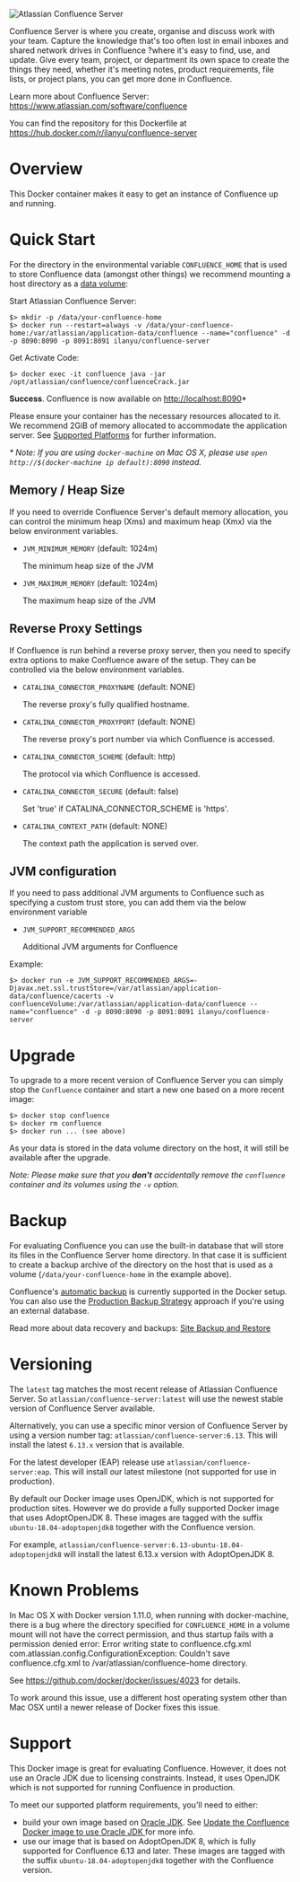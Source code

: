 ![Atlassian Confluence Server](https://www.atlassian.com/dam/wac/legacy/confluence_logo_landing.png)
 
Confluence Server is where you create, organise and discuss work with your team. Capture the knowledge that's too often lost in email inboxes and shared network drives in Confluence ?where it's easy to find, use, and update. Give every team, project, or department its own space to create the things they need, whether it's meeting notes, product requirements, file lists, or project plans, you can get more done in Confluence.
 
Learn more about Confluence Server: <https://www.atlassian.com/software/confluence>

You can find the repository for this Dockerfile at <https://hub.docker.com/r/ilanyu/confluence-server>
 
# Overview
 
This Docker container makes it easy to get an instance of Confluence up and running.
 
# Quick Start
 
For the directory in the environmental variable `CONFLUENCE_HOME` that is used to store Confluence data
(amongst other things) we recommend mounting a host directory as a [data volume](https://docs.docker.com/userguide/dockervolumes/#mount-a-host-directory-as-a-data-volume):
 
Start Atlassian Confluence Server:
 
    $> mkdir -p /data/your-confluence-home
	$> docker run --restart=always -v /data/your-confluence-home:/var/atlassian/application-data/confluence --name="confluence" -d -p 8090:8090 -p 8091:8091 ilanyu/confluence-server

Get Activate Code:

	$> docker exec -it confluence java -jar /opt/atlassian/confluence/confluenceCrack.jar
 

**Success**. Confluence is now available on [http://localhost:8090](http://localhost:8090)*
 
Please ensure your container has the necessary resources allocated to it.
We recommend 2GiB of memory allocated to accommodate the application server.
See [Supported Platforms](https://confluence.atlassian.com/display/DOC/Supported+platforms) for further information.
     
 
_* Note: If you are using `docker-machine` on Mac OS X, please use `open http://$(docker-machine ip default):8090` instead._
 
## Memory / Heap Size

If you need to override Confluence Server's default memory allocation, you can control the minimum heap (Xms) and maximum heap (Xmx) via the below environment variables.

* `JVM_MINIMUM_MEMORY` (default: 1024m)

   The minimum heap size of the JVM

* `JVM_MAXIMUM_MEMORY` (default: 1024m)

   The maximum heap size of the JVM

## Reverse Proxy Settings

If Confluence is run behind a reverse proxy server, then you need to specify extra options to make Confluence aware of the setup. They can be controlled via the below environment variables.

* `CATALINA_CONNECTOR_PROXYNAME` (default: NONE)

   The reverse proxy's fully qualified hostname.

* `CATALINA_CONNECTOR_PROXYPORT` (default: NONE)

   The reverse proxy's port number via which Confluence is accessed.

* `CATALINA_CONNECTOR_SCHEME` (default: http)

   The protocol via which Confluence is accessed.

* `CATALINA_CONNECTOR_SECURE` (default: false)

   Set 'true' if CATALINA_CONNECTOR_SCHEME is 'https'.
   
* `CATALINA_CONTEXT_PATH` (default: NONE)

   The context path the application is served over.

## JVM configuration

If you need to pass additional JVM arguments to Confluence such as specifying a custom trust store, you can add them via the below environment variable

* `JVM_SUPPORT_RECOMMENDED_ARGS`

   Additional JVM arguments for Confluence
   
Example:

    $> docker run -e JVM_SUPPORT_RECOMMENDED_ARGS=-Djavax.net.ssl.trustStore=/var/atlassian/application-data/confluence/cacerts -v confluenceVolume:/var/atlassian/application-data/confluence --name="confluence" -d -p 8090:8090 -p 8091:8091 ilanyu/confluence-server

 
# Upgrade
 
To upgrade to a more recent version of Confluence Server you can simply stop the `Confluence`
container and start a new one based on a more recent image:
 
    $> docker stop confluence
    $> docker rm confluence
    $> docker run ... (see above)
 
As your data is stored in the data volume directory on the host, it will still
be available after the upgrade.
 
_Note: Please make sure that you **don't** accidentally remove the `confluence`
container and its volumes using the `-v` option._
 
# Backup
 
For evaluating Confluence you can use the built-in database that will store its files in the Confluence Server home directory. In that case it is sufficient to create a backup archive of the directory on the host that is used as a volume (`/data/your-confluence-home` in the example above).
 
Confluence's [automatic backup](https://confluence.atlassian.com/display/DOC/Configuring+Backups) is currently supported in the Docker setup. You can also use the [Production Backup Strategy](https://confluence.atlassian.com/display/DOC/Production+Backup+Strategy) approach if you're using an external database.
 
Read more about data recovery and backups: [Site Backup and Restore](https://confluence.atlassian.com/display/DOC/Site+Backup+and+Restore)
 
# Versioning

The `latest` tag matches the most recent release of Atlassian Confluence Server.
So `atlassian/confluence-server:latest` will use the newest stable version of Confluence Server available.
 
Alternatively, you can use a specific minor version of Confluence Server by using a version number
tag: `atlassian/confluence-server:6.13`. This will install the latest `6.13.x` version that
is available.

For the latest developer (EAP) release use `atlassian/confluence-server:eap`. This will install our latest milestone (not supported for use in production).

By default our Docker image uses OpenJDK, which is not supported for production sites. However we do provide a fully supported Docker image that uses AdoptOpenJDK 8. These images are tagged with the suffix `ubuntu-18.04-adoptopenjdk8` together with the Confluence version.

For example, `atlassian/confluence-server:6.13-ubuntu-18.04-adoptopenjdk8` will install the latest 6.13.x version with AdoptOpenJDK 8.

# Known Problems
In Mac OS X with Docker version 1.11.0, when running with docker-machine, there is a bug where the directory specified for `CONFLUENCE_HOME` in a volume mount will not have the correct permission, and thus startup fails with a permission denied error:
     Error writing state to confluence.cfg.xml
com.atlassian.config.ConfigurationException: Couldn't save confluence.cfg.xml to /var/atlassian/confluence-home directory.

See https://github.com/docker/docker/issues/4023 for details.

To work around this issue, use a different host operating system other than Mac OSX until a newer release of Docker fixes this issue.
 
# Support

This Docker image is great for evaluating Confluence. However, it does not use an Oracle JDK due to licensing constraints. Instead, it uses OpenJDK which is not supported for running Confluence in production.

To meet our supported platform requirements, you'll need to either:

* build your own image based on [Oracle JDK](https://github.com/oracle/docker-images/tree/master/OracleJDK). See [Update the Confluence Docker image to use Oracle JDK ](https://confluence.atlassian.com/display/CONFKB/Update+the+Confluence+Docker+image+to+use+Oracle+JDK) for more info.
* use our image that is based on AdoptOpenJDK 8, which is fully supported for Confluence 6.13 and later. These images are tagged with the suffix `ubuntu-18.04-adoptopenjdk8` together with the Confluence version.

